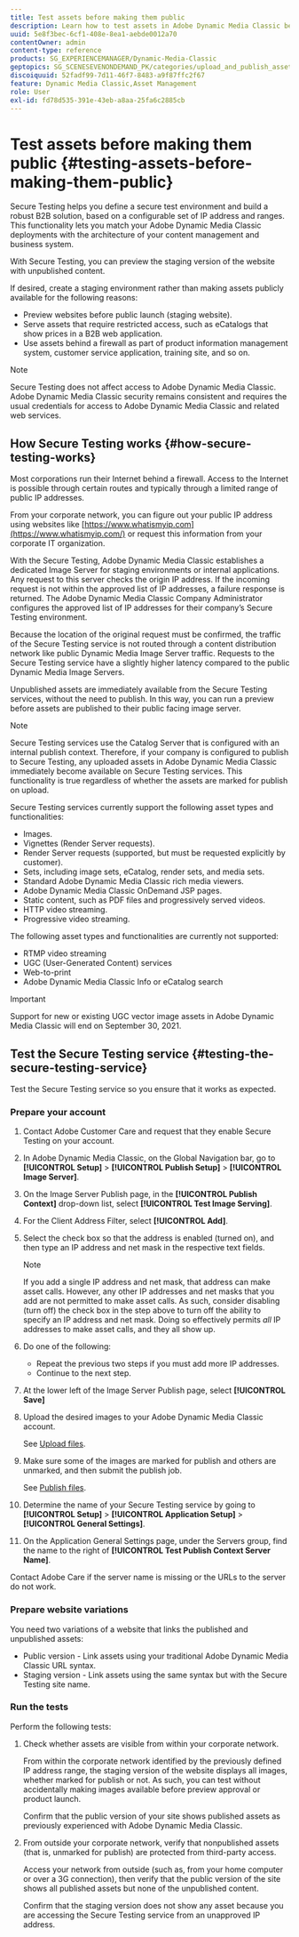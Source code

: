 ```yaml
---
title: Test assets before making them public
description: Learn how to test assets in Adobe Dynamic Media Classic before making them public.
uuid: 5e8f3bec-6cf1-408e-8ea1-aebde0012a70
contentOwner: admin
content-type: reference
products: SG_EXPERIENCEMANAGER/Dynamic-Media-Classic
geptopics: SG_SCENESEVENONDEMAND_PK/categories/upload_and_publish_assets
discoiquuid: 52fadf99-7d11-46f7-8483-a9f87ffc2f67
feature: Dynamic Media Classic,Asset Management
role: User
exl-id: fd78d535-391e-43eb-a8aa-25fa6c2885cb
---
```

# Test assets before making them public {#testing-assets-before-making-them-public}

Secure Testing helps you define a secure test environment and build a robust B2B solution, based on a configurable set of IP address and ranges. This functionality lets you match your Adobe Dynamic Media Classic deployments with the architecture of your content management and business system.

With Secure Testing, you can preview the staging version of the website with unpublished content.

If desired, create a staging environment rather than making assets publicly available for the following reasons:

* Preview websites before public launch (staging website).
* Serve assets that require restricted access, such as eCatalogs that show prices in a B2B web application.
* Use assets behind a firewall as part of product information management system, customer service application, training site, and so on.

>[!NOTE]
>
>Secure Testing does not affect access to Adobe Dynamic Media Classic. Adobe Dynamic Media Classic security remains consistent and requires the usual credentials for access to Adobe Dynamic Media Classic and related web services.

## How Secure Testing works {#how-secure-testing-works}

Most corporations run their Internet behind a firewall. Access to the Internet is possible through certain routes and typically through a limited range of public IP addresses.

From your corporate network, you can figure out your public IP address using websites like [https://www.whatismyip.com](https://www.whatismyip.com/) or request this information from your corporate IT organization.

With the Secure Testing, Adobe Dynamic Media Classic establishes a dedicated Image Server for staging environments or internal applications. Any request to this server checks the origin IP address. If the incoming request is not within the approved list of IP addresses, a failure response is returned. The Adobe Dynamic Media Classic Company Administrator configures the approved list of IP addresses for their company’s Secure Testing environment.

Because the location of the original request must be confirmed, the traffic of the Secure Testing service is not routed through a content distribution network like public Dynamic Media Image Server traffic. Requests to the Secure Testing service have a slightly higher latency compared to the public Dynamic Media Image Servers.

Unpublished assets are immediately available from the Secure Testing services, without the need to publish. In this way, you can run a preview before assets are published to their public facing image server.

>[!NOTE]
>
>Secure Testing services use the Catalog Server that is configured with an internal publish context. Therefore, if your company is configured to publish to Secure Testing, any uploaded assets in Adobe Dynamic Media Classic immediately become available on Secure Testing services. This functionality is true regardless of whether the assets are marked for publish on upload.

Secure Testing services currently support the following asset types and functionalities:

<!-- 

Comment Type: remark
Last Modified By: unknown unknown 
Last Modified Date: 

<p>Added videos to list below 9/11/2012. Moved “Render Server requests” from unsupported to supported, listed below on 3/15/2016 as per email from Cynthia March 11, 2016)</p>

 -->

* Images.
* Vignettes (Render Server requests).
* Render Server requests (supported, but must be requested explicitly by customer).
* Sets, including image sets, eCatalog, render sets, and media sets.
* Standard Adobe Dynamic Media Classic rich media viewers.
* Adobe Dynamic Media Classic OnDemand JSP pages.
* Static content, such as PDF files and progressively served videos.
* HTTP video streaming.
* Progressive video streaming.

The following asset types and functionalities are currently not supported:

* RTMP video streaming
* UGC (User-Generated Content) services
* Web-to-print
* Adobe Dynamic Media Classic Info or eCatalog search

>[!IMPORTANT]
>
>Support for new or existing UGC vector image assets in Adobe Dynamic Media Classic will end on September 30, 2021.

## Test the Secure Testing service {#testing-the-secure-testing-service}

Test the Secure Testing service so you ensure that it works as expected.

<!-- >[!NOTE]
>
>*If you do not mention any IPs under **[!UICONTROL Setup]** > **[!UICONTROL Application Setup]** > **[!UICONTROL Publish Setup]** > **[!UICONTROL Image Server]** > **[!UICONTROL Test Image Service]*** - If you add an IP only, that IP is able to call the assets and no other IP are allowed to make the calls. As long there is no IP mentioned under that section, all IPs are allowed to make the calls for the assets, and they show up. -->

### Prepare your account

<!-- 

Comment Type: remark
Last Modified By: unknown unknown 
Last Modified Date: 

<p>RB: Rewrote entire steps under “Prepare your account” 9/10/2012</p>

 -->

1. Contact Adobe Customer Care and request that they enable Secure Testing on your account.
1. In Adobe Dynamic Media Classic, on the Global Navigation bar, go to **[!UICONTROL Setup]** > **[!UICONTROL Publish Setup]** > **[!UICONTROL Image Server]**.
1. On the Image Server Publish page, in the **[!UICONTROL Publish Context]** drop-down list, select **[!UICONTROL Test Image Serving]**.
1. For the Client Address Filter, select **[!UICONTROL Add]**.
1. Select the check box so that the address is enabled (turned on), and then type an IP address and net mask in the respective text fields.

   >[!NOTE]
   >
   >If you add a single IP address and net mask, that address can make asset calls. However, any other IP addresses and net masks that you add are not permitted to make asset calls. As such, consider disabling (turn off) the check box in the step above to turn off the ability to specify an IP address and net mask. Doing so effectively permits *all* IP addresses to make asset calls, and they all show up. 

1. Do one of the following:
   * Repeat the previous two steps if you must add more IP addresses.
   * Continue to the next step.
1. At the lower left of the Image Server Publish page, select **[!UICONTROL Save]**
1. Upload the desired images to your Adobe Dynamic Media Classic account.

   See [Upload files](uploading-files.md#uploading_files).

1. Make sure some of the images are marked for publish and others are unmarked, and then submit the publish job.

   See [Publish files](publishing-files.md#publishing_files).

1. Determine the name of your Secure Testing service by going to **[!UICONTROL Setup]** > **[!UICONTROL Application Setup]** > **[!UICONTROL General Settings]**. 
1. On the Application General Settings page, under the Servers group, find the name to the right of **[!UICONTROL Test Publish Context Server Name]**.

Contact Adobe Care if the server name is missing or the URLs to the server do not work.

### Prepare website variations

You need two variations of a website that links the published and unpublished assets:

* Public version - Link assets using your traditional Adobe Dynamic Media Classic URL syntax.
* Staging version - Link assets using the same syntax but with the Secure Testing site name.

### Run the tests

Perform the following tests:

1. Check whether assets are visible from within your corporate network.

   From within the corporate network identified by the previously defined IP address range, the staging version of the website displays all images, whether marked for publish or not. As such, you can test without accidentally making images available before preview approval or product launch.

   Confirm that the public version of your site shows published assets as previously experienced with Adobe Dynamic Media Classic.

1. From outside your corporate network, verify that nonpublished assets (that is, unmarked for publish) are protected from third-party access.

   Access your network from outside (such as, from your home computer or over a 3G connection), then verify that the public version of the site shows all published assets but none of the unpublished content.

   Confirm that the staging version does not show any asset because you are accessing the Secure Testing service from an unapproved IP address.
